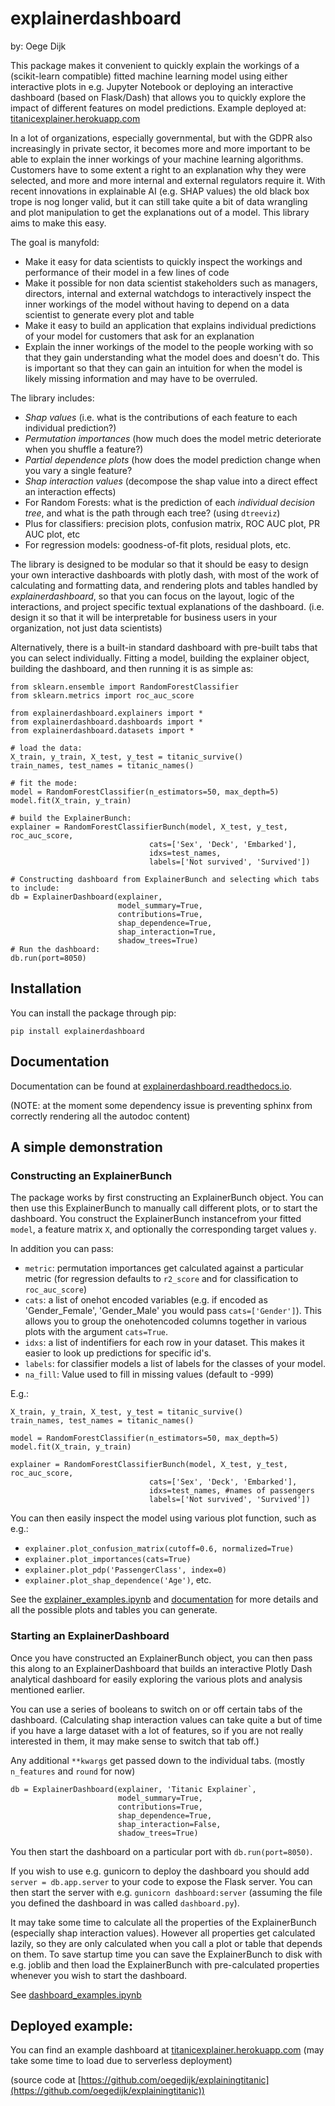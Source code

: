 # explainerdashboard
by: Oege Dijk

This package makes it convenient to quickly explain the workings of a (scikit-learn compatible)
fitted machine learning model using either interactive plots in e.g. Jupyter Notebook or 
deploying an interactive dashboard (based on Flask/Dash) that allows you to quickly explore
the impact of different features on model predictions. Example deployed at: [titanicexplainer.herokuapp.com](http://titanicexplainer.herokuapp.com)

In a lot of organizations, especially governmental, but with the GDPR also increasingly in private sector, it becomes more and more important to be able to explain the inner workings of your machine learning algorithms. Customers have to some extent a right to an explanation why they were selected, and more and more internal and external regulators require it. With recent innovations in explainable AI (e.g. SHAP values) the old black box trope is nog longer valid, but it can still take quite a bit of data wrangling and plot manipulation to get the explanations out of a model. This library aims to make this easy.

The goal is manyfold:
- Make it easy for data scientists to quickly inspect the workings and performance of their model in a few lines of code
- Make it possible for non data scientist stakeholders such as managers, directors, internal and external watchdogs to interactively inspect the inner workings of the model without having to depend on a data scientist to generate every plot and table
- Make it easy to build an application that explains individual predictions of your model for customers that ask for an explanation
- Explain the inner workings of the model to the people working with so that they gain understanding what the model does and doesn't do. This is important so that they can gain an intuition for when the model is likely missing information and may have to be overruled. 


The library includes:
- *Shap values* (i.e. what is the contributions of each feature to each individual prediction?)
- *Permutation importances* (how much does the model metric deteriorate when you shuffle a feature?)
- *Partial dependence plots* (how does the model prediction change when you vary a single feature?
- *Shap interaction values* (decompose the shap value into a direct effect an interaction effects)
- For Random Forests: what is the prediction of each *individual decision tree*, and what is the path through each tree? (using `dtreeviz`)
- Plus for classifiers: precision plots, confusion matrix, ROC AUC plot, PR AUC plot, etc
- For regression models: goodness-of-fit plots, residual plots, etc. 

The library is designed to be modular so that it should be easy to design your own interactive dashboards with plotly dash, with most of the work of calculating and formatting data, and rendering plots and tables handled by *explainerdashboard*, so that you can focus on the layout, logic of the interactions, and project specific textual explanations of the dashboard. (i.e. design it so that it will be interpretable for business users in your organization, not just data scientists)

Alternatively, there is a built-in standard dashboard with pre-built tabs that you can select individually. Fitting a model, building the explainer object, building the dashboard, and then running it is as simple as:

```
from sklearn.ensemble import RandomForestClassifier
from sklearn.metrics import roc_auc_score

from explainerdashboard.explainers import *
from explainerdashboard.dashboards import *
from explainerdashboard.datasets import *

# load the data:
X_train, y_train, X_test, y_test = titanic_survive()
train_names, test_names = titanic_names()

# fit the mode:
model = RandomForestClassifier(n_estimators=50, max_depth=5)
model.fit(X_train, y_train)

# build the ExplainerBunch:
explainer = RandomForestClassifierBunch(model, X_test, y_test, roc_auc_score, 
                               cats=['Sex', 'Deck', 'Embarked'],
                               idxs=test_names, 
                               labels=['Not survived', 'Survived'])

# Constructing dashboard from ExplainerBunch and selecting which tabs to include:
db = ExplainerDashboard(explainer,
                        model_summary=True,
                        contributions=True,
                        shap_dependence=True,
                        shap_interaction=True,
                        shadow_trees=True)
# Run the dashboard:
db.run(port=8050)
```

## Installation

You can install the package through pip:

`pip install explainerdashboard`

## Documentation

Documentation can be found at [explainerdashboard.readthedocs.io](https://explainerdashboard.readthedocs.io/en/latest/).

(NOTE: at the moment some dependency issue is preventing sphinx from correctly rendering all the autodoc content)

## A simple demonstration

### Constructing an ExplainerBunch

The package works by first constructing an ExplainerBunch object. You can then use this ExplainerBunch to manually call different plots, or to start the dashboard. You construct the ExplainerBunch instancefrom your fitted `model`, a feature matrix `X`, and optionally the corresponding target values `y`. 

In addition you can pass:
- `metric`: permutation importances get calculated against a particular metric (for regression defaults to `r2_score` and for classification to `roc_auc_score`)
- `cats`: a list of onehot encoded variables (e.g. if encoded as 'Gender_Female', 'Gender_Male' you would pass `cats=['Gender']`). This allows you to group the onehotencoded columns together in various plots with the argument `cats=True`. 
- `idxs`: a list of indentifiers for each row in your dataset. This makes it easier to look up predictions for specific id's.
- `labels`: for classifier models a list of labels for the classes of your model.
- `na_fill`: Value used to fill in missing values (default to -999)

E.g.:

```
X_train, y_train, X_test, y_test = titanic_survive()
train_names, test_names = titanic_names()

model = RandomForestClassifier(n_estimators=50, max_depth=5)
model.fit(X_train, y_train)

explainer = RandomForestClassifierBunch(model, X_test, y_test, roc_auc_score, 
                               cats=['Sex', 'Deck', 'Embarked'],
                               idxs=test_names, #names of passengers 
                               labels=['Not survived', 'Survived'])
```

You can then easily inspect the model using various plot function, such as e.g.:
- `explainer.plot_confusion_matrix(cutoff=0.6, normalized=True)`
- `explainer.plot_importances(cats=True)`
- `explainer.plot_pdp('PassengerClass', index=0)`
- `explainer.plot_shap_dependence('Age')`, etc.

See the [explainer_examples.ipynb](explainer_examples.ipynb) and [documentation](https://explainerdashboard.readthedocs.io/en/latest/) for more details and all the possible plots and tables you can generate. 

### Starting an ExplainerDashboard
Once you have constructed an ExplainerBunch object, you can then pass this along to an
ExplainerDashboard that builds an interactive Plotly Dash analytical dashboard for 
easily exploring the various plots and analysis mentioned earlier. 

You can use a series of booleans to switch on or off certain tabs of the dashboard.
(Calculating shap interaction values can take quite a but of time if you have a large dataset with a lot of features, 
so if you are not really interested in them, it may make sense to switch that tab off.)

Any additional `**kwargs` get passed down to the individual tabs. (mostly `n_features` and `round` for now)

```
db = ExplainerDashboard(explainer, 'Titanic Explainer`,
                        model_summary=True,
                        contributions=True,
                        shap_dependence=True,
                        shap_interaction=False,
                        shadow_trees=True)
```

You then start the dashboard on a particular port with `db.run(port=8050)`. 

If you wish to use e.g. gunicorn to deploy the dashboard you should add `server = db.app.server` to your code to expose the Flask server. You can then start the server with e.g. `gunicorn dashboard:server` (assuming the file you defined the dashboard in was called `dashboard.py`). 

It may take some time to calculate all the properties of the ExplainerBunch (especially shap interaction values). However all properties get calculated lazily, so they are only calculated when you call a plot or table that depends on them. To save startup time you can save the ExplainerBunch to disk with e.g. joblib and then load the ExplainerBunch with pre-calculated properties whenever you wish to start the dashboard. 

See [dashboard_examples.ipynb](dashboard_examples.ipynb)


## Deployed example:

You can find an example dashboard at [titanicexplainer.herokuapp.com](http://titanicexplainer.herokuapp.com) (may take some time to load due to serverless deployment)

(source code at [https://github.com/oegedijk/explainingtitanic](https://github.com/oegedijk/explainingtitanic))
